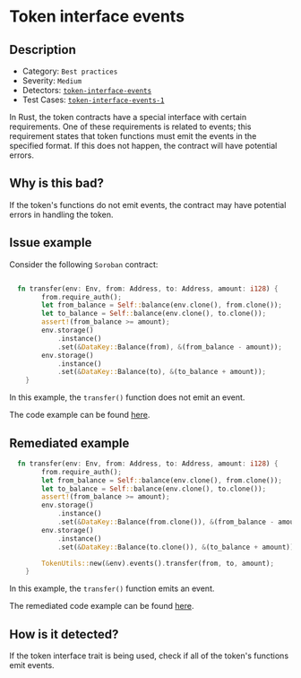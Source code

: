 # Token interface events

## Description 

- Category: `Best practices`
- Severity: `Medium`
- Detectors: [`token-interface-events`](https://github.com/CoinFabrik/scout-soroban/tree/main/detectors/token-interface-events)
- Test Cases: [`token-interface-events-1`](https://github.com/CoinFabrik/scout-soroban/tree/main/test-cases/token-interface-events/token-interface-events-1)


In Rust, the token contracts have a special interface with certain requirements. One of these requirements is related to events; this requirement states that token functions must emit the events in the specified format. If this does not happen, the contract will have potential errors.

## Why is this bad? 

If the token's functions do not emit events, the contract may have potential errors in handling the token.

## Issue example 

Consider the following `Soroban` contract:

```rust

  fn transfer(env: Env, from: Address, to: Address, amount: i128) {
        from.require_auth();
        let from_balance = Self::balance(env.clone(), from.clone());
        let to_balance = Self::balance(env.clone(), to.clone());
        assert!(from_balance >= amount);
        env.storage()
            .instance()
            .set(&DataKey::Balance(from), &(from_balance - amount));
        env.storage()
            .instance()
            .set(&DataKey::Balance(to), &(to_balance + amount));
    }

```

In this example, the `transfer()` function does not emit an event.

The code example can be found [here](https://github.com/CoinFabrik/scout-soroban/tree/main/test-cases/token-interface-events/token-interface-events-1/vulnerable-example).


## Remediated example

```rust
  fn transfer(env: Env, from: Address, to: Address, amount: i128) {
        from.require_auth();
        let from_balance = Self::balance(env.clone(), from.clone());
        let to_balance = Self::balance(env.clone(), to.clone());
        assert!(from_balance >= amount);
        env.storage()
            .instance()
            .set(&DataKey::Balance(from.clone()), &(from_balance - amount));
        env.storage()
            .instance()
            .set(&DataKey::Balance(to.clone()), &(to_balance + amount));

        TokenUtils::new(&env).events().transfer(from, to, amount);
    }
```
In this example, the `transfer()` function emits an event.

The remediated code example can be found [here](https://github.com/CoinFabrik/scout-soroban/tree/main/test-cases/token-interface-events/token-interface-events-1/remediated-example).

## How is it detected?

If the token interface trait is being used, check if all of the token's functions emit events. 



    
